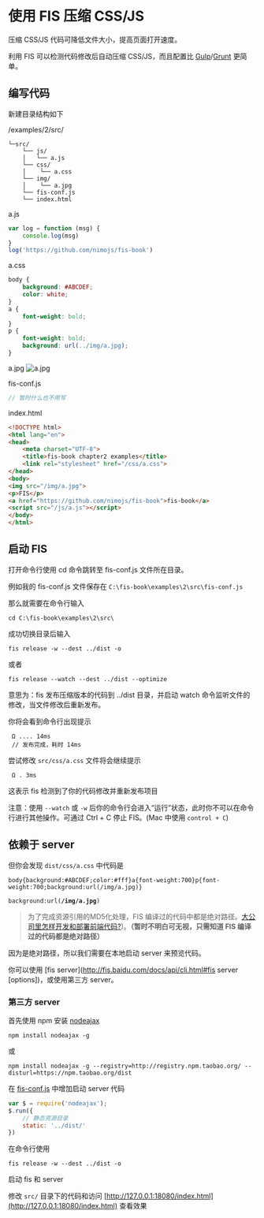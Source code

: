 # 使用 FIS 压缩 CSS/JS

压缩 CSS/JS 代码可降低文件大小，提高页面打开速度。

利用 FIS 可以检测代码修改后自动压缩 CSS/JS，而且配置比 [Gulp](https://github.com/nimojs/gulp-book)/[Grunt](http://www.gruntjs.net/) 更简单。

## 编写代码
新建目录结构如下

/examples/2/src/

```
└─src/
    └── js/
    │   └── a.js
    └── css/
    │    └── a.css
    └── img/
    │    └── a.jpg
    └── fis-conf.js
    └── index.html
```

a.js
```js
var log = function (msg) {
    console.log(msg)
}
log('https://github.com/nimojs/fis-book')
```

a.css
```css
body {
    background: #ABCDEF;
    color: white;
}
a {
    font-weight: bold;
}
p {
    font-weight: bold;
    background: url(../img/a.jpg);
}
```
a.jpg
![a.jpg](https://github.com/nimojs/fis-book/blob/master/examples/2/src/img/a.jpg)

fis-conf.js
```js
// 暂时什么也不用写
```

index.html
```html
<!DOCTYPE html>
<html lang="en">
<head>
    <meta charset="UTF-8">
    <title>fis-book chapter2 examples</title>
    <link rel="stylesheet" href="/css/a.css">
</head>
<body>
<img src="/img/a.jpg">
<p>FIS</p>
<a href="https://github.com/nimojs/fis-book">fis-book</a>
<script src="/js/a.js"></script>
</body>
</html>
```

## 启动 FIS

打开命令行使用 cd 命令跳转至 fis-conf.js 文件所在目录。

例如我的 fis-conf.js 文件保存在 `C:\fis-book\examples\2\src\fis-conf.js`

那么就需要在命令行输入

```
cd C:\fis-book\examples\2\src\
```

成功切换目录后输入

```
fis release -w --dest ../dist -o
```
或者
```
fis release --watch --dest ../dist --optimize
```
意思为：fis 发布压缩版本的代码到 ../dist 目录，并启动 watch 命令监听文件的修改，当文件修改后重新发布。

你将会看到命令行出现提示
```
 Ω .... 14ms
 // 发布完成，耗时 14ms
```
尝试修改 `src/css/a.css` 文件将会继续提示

```
 Ω . 3ms
```
这表示 fis 检测到了你的代码修改并重新发布项目


注意：使用 `--watch` 或 `-w`  后你的命令行会进入“运行”状态，此时你不可以在命令行进行其他操作。可通过 Ctrl + C 停止 FIS。(Mac 中使用 `control + C`)


## 依赖于 server

但你会发现 `dist/css/a.css` 中代码是

```
body{background:#ABCDEF;color:#fff}a{font-weight:700}p{font-weight:700;background:url(/img/a.jpg)}
```
<code>background:url(<strong>/img/a.jpg</strong>)</code>

> 为了完成资源引用的MD5化处理，FIS 编译过的代码中都是绝对路径。[大公司里怎样开发和部署前端代码?](https://github.com/fouber/blog/issues/6))。**（暂时不明白可无视，只需知道 FIS 编译过的代码都是绝对路径）**

因为是绝对路径，所以我们需要在本地启动 server 来预览代码。

你可以使用 [fis server](http://fis.baidu.com/docs/api/cli.html#fis server <command> [options])，或使用第三方 server。

### 第三方 server

首先使用 npm 安装 [nodeajax](https://github.com/nimojs/nodeajax)

```
npm install nodeajax -g
```
或
```
npm install nodeajax -g --registry=http://registry.npm.taobao.org/ --disturl=https://npm.taobao.org/dist
```

在 [fis-conf.js](https://github.com/nimojs/fis-book/blob/master/examples/2/src/fis-conf.js) 中增加启动 server 代码

```js
var $ = require('nodeajax');
$.run({
    // 静态资源目录
    static: '../dist/'
})
```

在命令行使用
```
fis release -w --dest ../dist -o
```
启动 fis 和 server

修改 `src/` 目录下的代码和访问 [http://127.0.0.1:18080/index.html](http://127.0.0.1:18080/index.html) 查看效果

